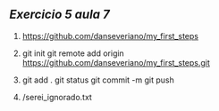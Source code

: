 
## _Exercicio 5 aula 7_

1. https://github.com/danseveriano/my_first_steps

2. git init
git remote add origin https://github.com/danseveriano/my_first_steps.git

3. git add .
git status
git commit -m 
git push

4. /serei_ignorado.txt
